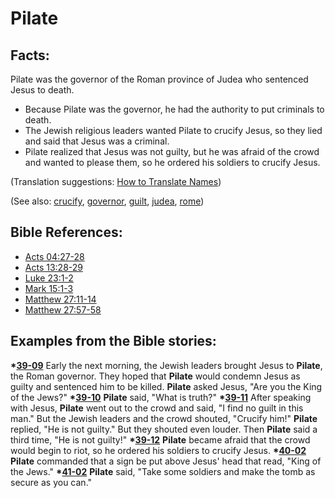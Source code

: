# Pilate #

## Facts: ##

Pilate was the governor of the Roman province of Judea who sentenced Jesus to death.

* Because Pilate was the governor, he had the authority to put criminals to death.
* The Jewish religious leaders wanted Pilate to crucify Jesus, so they lied and said that Jesus was a criminal.
* Pilate realized that Jesus was not guilty, but he was afraid of the crowd and wanted to please them, so he ordered his soldiers to crucify Jesus.

(Translation suggestions: [How to Translate Names](https://git.door43.org/Door43/en-ta-translate-vol1/src/master/content/translate_names.md))

(See also: [crucify](../kt/crucify.md), [governor](../other/governor.md), [guilt](../kt/guilt.md), [judea](../other/judea.md), [rome](../other/rome.md))

## Bible References: ##

* [Acts 04:27-28](https://door43.org/en/bible/notes/act/04/27)
* [Acts 13:28-29](https://door43.org/en/bible/notes/act/13/28)
* [Luke 23:1-2](https://door43.org/en/bible/notes/luk/23/01)
* [Mark 15:1-3](https://door43.org/en/bible/notes/mrk/15/01)
* [Matthew 27:11-14](https://door43.org/en/bible/notes/mat/27/11)
* [Matthew 27:57-58](https://door43.org/en/bible/notes/mat/27/57)

## Examples from the Bible stories: ##

  __*[39-09](https://door43.org/en/obs/notes/frames/39-09)__ Early the next morning, the Jewish leaders brought Jesus to __Pilate__, the Roman governor. They hoped that __Pilate__ would condemn Jesus as guilty and sentenced him to be killed. __Pilate__ asked Jesus, "Are you the King of the Jews?"
  __*[39-10](https://door43.org/en/obs/notes/frames/39-10)__ __Pilate__ said, "What is truth?"
  __*[39-11](https://door43.org/en/obs/notes/frames/39-11)__ After speaking with Jesus, __Pilate__ went out to the crowd and said, "I find no guilt in this man." But the Jewish leaders and the crowd shouted, "Crucify him!" __Pilate__ replied, "He is not guilty." But they shouted even louder. Then __Pilate__ said a third time, "He is not guilty!"
  __*[39-12](https://door43.org/en/obs/notes/frames/39-12)__ __Pilate__ became afraid that the crowd would begin to riot, so he ordered his soldiers to crucify Jesus.
  __*[40-02](https://door43.org/en/obs/notes/frames/40-02)__ __Pilate__ commanded that a sign be put above Jesus' head that read, "King of the Jews."
  __*[41-02](https://door43.org/en/obs/notes/frames/41-02)__ __Pilate__ said, "Take some soldiers and make the tomb as secure as you can."



